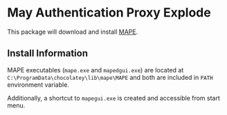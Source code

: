 ﻿# May Authentication Proxy Explode

This package will download and install [MAPE](https://github.com/ipponshimeji/MAPE).

## Install Information

MAPE executables (`mape.exe` and `mapedgui.exe`) are located at `C:\ProgramData\chocolatey\lib\mape\MAPE` and both are included in `PATH` environment variable.

Additionally, a shortcut to `mapegui.exe` is created and accessible from start menu.
